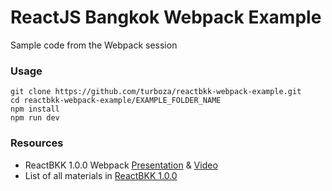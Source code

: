 # ReactJS Bangkok Webpack Example

Sample code from the Webpack session

### Usage

```
git clone https://github.com/turboza/reactbkk-webpack-example.git
cd reactbkk-webpack-example/EXAMPLE_FOLDER_NAME
npm install
npm run dev
```

### Resources

- ReactBKK 1.0.0 Webpack [Presentation](https://speakerdeck.com/turboza/reactbkk-1-dot-0-0-webpack) & [Video](https://www.youtube.com/watch?v=G1UUfPHkc00)
- List of all materials in [ReactBKK 1.0.0](https://reactbkk.github.io/1.0.0/)
